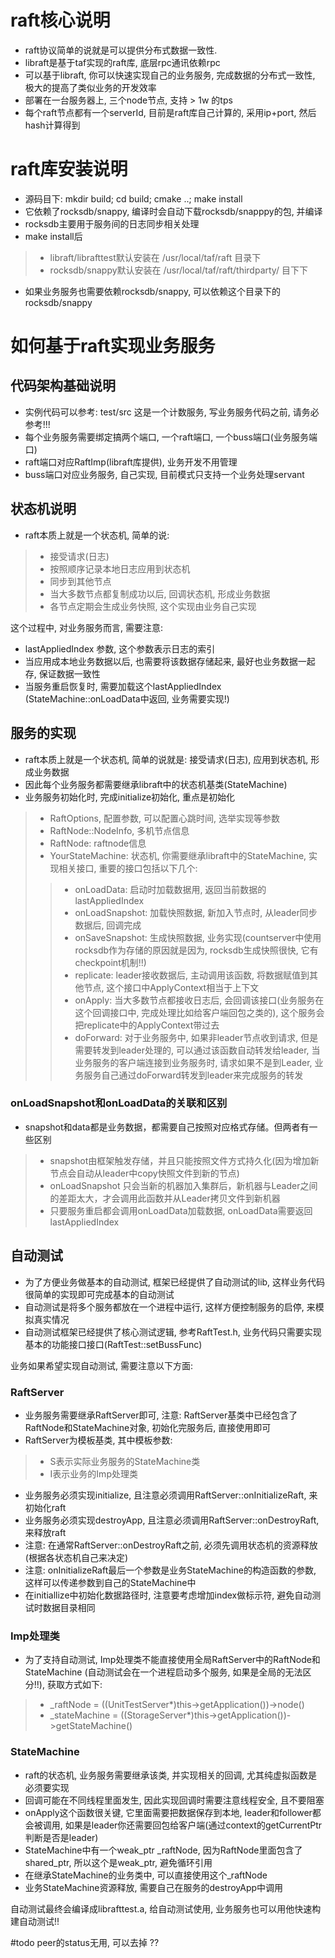 
# raft核心说明
- raft协议简单的说就是可以提供分布式数据一致性.
- libraft是基于taf实现的raft库, 底层rpc通讯依赖rpc
- 可以基于libraft, 你可以快速实现自己的业务服务, 完成数据的分布式一致性, 极大的提高了类似业务的开发效率
- 部署在一台服务器上, 三个node节点, 支持 > 1w 的tps
- 每个raft节点都有一个serverId, 目前是raft库自己计算的, 采用ip+port, 然后hash计算得到

# raft库安装说明
- 源码目下: mkdir build; cd build; cmake ..; make install
- 它依赖了rocksdb/snappy, 编译时会自动下载rocksdb/snapppy的包, 并编译
- rocksdb主要用于服务间的日志同步相关处理
- make install后
>- libraft/librafttest默认安装在 /usr/local/taf/raft 目录下
>- rocksdb/snappy默认安装在 /usr/local/taf/raft/thirdparty/ 目下下
- 如果业务服务也需要依赖rocksdb/snappy, 可以依赖这个目录下的rocksdb/snappy

# 如何基于raft实现业务服务
## 代码架构基础说明
- 实例代码可以参考: test/src 这是一个计数服务, 写业务服务代码之前, 请务必参考!!!
- 每个业务服务需要绑定搞两个端口, 一个raft端口, 一个buss端口(业务服务端口)
- raft端口对应RaftImp(libraft库提供), 业务开发不用管理
- buss端口对应业务服务, 自己实现, 目前模式只支持一个业务处理servant

## 状态机说明
- raft本质上就是一个状态机, 简单的说:
>- 接受请求(日志)
>- 按照顺序记录本地日志应用到状态机
>- 同步到其他节点
>- 当大多数节点都复制成功以后, 回调状态机, 形成业务数据
>- 各节点定期会生成业务快照, 这个实现由业务自己实现

这个过程中, 对业务服务而言, 需要注意:
- lastAppliedIndex 参数, 这个参数表示日志的索引
- 当应用成本地业务数据以后, 也需要将该数据存储起来, 最好也业务数据一起存, 保证数据一致性
- 当服务重启恢复时, 需要加载这个lastAppliedIndex (StateMachine::onLoadData中返回, 业务需要实现!)

## 服务的实现
- raft本质上就是一个状态机, 简单的说就是: 接受请求(日志), 应用到状态机, 形成业务数据
- 因此每个业务服务都需要继承libraft中的状态机基类(StateMachine)
- 业务服务初始化时, 完成initialize初始化, 重点是初始化
>- RaftOptions, 配置参数, 可以配置心跳时间, 选举实现等参数
>- RaftNode::NodeInfo, 多机节点信息
>- RaftNode: raftnode信息
>- YourStateMachine: 状态机, 你需要继承libraft中的StateMachine, 实现相关接口, 重要的接口包括以下几个:
>>- onLoadData: 启动时加载数据用, 返回当前数据的lastAppliedIndex
>>- onLoadSnapshot: 加载快照数据, 新加入节点时, 从leader同步数据后, 回调完成
>>- onSaveSnapshot: 生成快照数据, 业务实现(countserver中使用rocksdb作为存储的原因就是因为, rocksdb生成快照很快, 它有checkpoint机制!!)
>>- replicate: leader接收数据后, 主动调用该函数, 将数据赋值到其他节点, 这个接口中ApplyContext相当于上下文
>>- onApply: 当大多数节点都接收日志后, 会回调该接口(业务服务在这个回调接口中, 完成处理比如给客户端回包之类的), 这个服务会把replicate中的ApplyContext带过去
>>- doForward: 对于业务服务中, 如果非leader节点收到请求, 但是需要转发到leader处理的, 可以通过该函数自动转发给leader, 当业务服务的客户端连接到业务服务时, 请求如果不是到Leader, 业务服务自己通过doForward转发到leader来完成服务的转发

### onLoadSnapshot和onLoadData的关联和区别
- snapshot和data都是业务数据，都需要自己按照对应格式存储。但两者有一些区别
>- snapshot由框架触发存储，并且只能按照文件方式持久化(因为增加新节点会自动从leader中copy快照文件到新的节点)
>- onLoadSnapshot 只会当新的机器加入集群后，新机器与Leader之间的差距太大，才会调用此函数并从Leader拷贝文件到新机器
>- 只要服务重启都会调用onLoadData加载数据, onLoadData需要返回lastAppliedIndex 


## 自动测试

- 为了方便业务做基本的自动测试, 框架已经提供了自动测试的lib, 这样业务代码很简单的实现即可完成基本的自动测试
- 自动测试是将多个服务都放在一个进程中运行, 这样方便控制服务的启停, 来模拟真实情况
- 自动测试框架已经提供了核心测试逻辑, 参考RaftTest.h, 业务代码只需要实现基本的功能接口接口(RaftTest::setBussFunc)

业务如果希望实现自动测试, 需要注意以下方面:

### RaftServer
- 业务服务需要继承RaftServer即可, 注意: RaftServer基类中已经包含了RaftNode和StateMachine对象, 初始化完服务后, 直接使用即可
- RaftServer为模板基类, 其中模板参数:
>- S表示实际业务服务的StateMachine类
>- I表示业务的Imp处理类
- 业务服务必须实现initialize, 且注意必须调用RaftServer::onInitializeRaft, 来初始化raft
- 业务服务必须实现destroyApp, 且注意必须调用RaftServer::onDestroyRaft, 来释放raft
- 注意: 在通常RaftServer::onDestroyRaft之前, 必须先调用状态机的资源释放(根据各状态机自己来决定)
- 注意: onInitializeRaft最后一个参数是业务StateMachine的构造函数的参数, 这样可以传递参数到自己的StateMachine中
- 在initiallize中初始化数据路径时, 注意要考虑增加index做标示符, 避免自动测试时数据目录相同

### Imp处理类  
- 为了支持自动测试, Imp处理类不能直接使用全局RaftServer中的RaftNode和StateMachine (自动测试会在一个进程启动多个服务, 如果是全局的无法区分!!), 获取方式如下:
>- _raftNode = ((UnitTestServer*)this->getApplication())->node()
>- _stateMachine = ((StorageServer*)this->getApplication())->getStateMachine()

### StateMachine
- raft的状态机, 业务服务需要继承该类, 并实现相关的回调, 尤其纯虚拟函数是必须要实现
- 回调可能在不同线程里面发生, 因此实现回调时需要注意线程安全, 且不要阻塞
- onApply这个函数很关键, 它里面需要把数据保存到本地, leader和follower都会被调用, 如果是leader你还需要回包给客户端(通过context的getCurrentPtr判断是否是leader)
- StateMachine中有一个weak_ptr<RaftNode> _raftNode, 因为RaftNode里面包含了shared_ptr<StateMachine>, 所以这个是weak_ptr, 避免循环引用
- 在继承StateMachine的业务类中, 可以直接使用这个_raftNode
- 业务StateMachine资源释放, 需要自己在服务的destroyApp中调用

自动测试最终会编译成librafttest.a, 给自动测试使用, 业务服务也可以用他快速构建自动测试!!

#todo
peer的status无用, 可以去掉 ??
